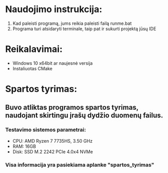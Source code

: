 # Naudojimo instrukcija:
1. Kad paleisti programą, jums reikia paleisti failą runme.bat
2. Programa turi atsidaryti terminale, taip pat ir sukurti projektą jūsų IDE

# Reikalavimai:
- Windows 10 x64bit ar naujesnė versija
- Instaliuotas CMake

# Spartos tyrimas:
## Buvo atliktas programos spartos tyrimas, naudojant skirtingu įrašų dydžio duomenų failus.  
### Testavimo sistemos parametrai:
- CPU: AMD Ryzen 7 7735HS, 3.50 GHz
- RAM: 16GB
- Disk: SSD M.2 2242 PCIe 4.0x4 NVMe


### Visa informacija yra pasiekiama aplanke "spartos_tyrimas"

